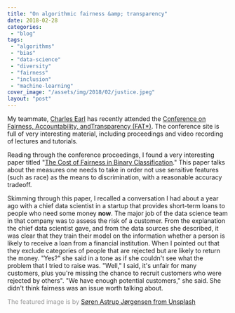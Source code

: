 ```yaml
---
title: "On algorithmic fairness &amp; transparency"
date: 2018-02-28
categories: 
 - "blog"
tags: 
 - "algorithms"
 - "bias"
 - "data-science"
 - "diversity"
 - "fairness"
 - "inclusion"
 - "machine-learning"
cover_image: "/assets/img/2018/02/justice.jpeg"
layout: "post"
---
```


My teammate, [Charles Earl](https://charlesearl.blog) has recently attended the [Conference on Fairness, Accountability, and](https://fatconference.org/)[Transparency (FAT*)](https://fatconference.org/). The conference site is full of very interesting material, including proceedings and video recording of lectures and tutorials.

Reading through the conference proceedings, I found a very interesting paper titled "[The Cost of Fairness in Binary Classification](http://proceedings.mlr.press/v81/menon18a/menon18a.pdf)." This paper talks about the measures one needs to take in order not use sensitive features (such as race) as the means to discrimination, with a reasonable accuracy tradeoff.

Skimming through this paper, I recalled a conversation I had about a year ago with a chief data scientist in a startup that provides short-term loans to people who need some money **now**. The major job of the data science team in that company was to assess the risk of a customer. From the explanation the chief data scientist gave, and from the data sources she described, it was clear that they train their model on the information whether a person is likely to receive a loan from a financial institution. When I pointed out that they exclude categories of people that are rejected but are likely to return the money. "Yes?" she said in a tone as if she couldn't see what the problem that I tried to raise was. "Well," I said, it's unfair for many customers, plus you're missing the chance to recruit customers who were rejected by others". "We have enough potential customers," she said. She didn't think fairness was an issue worth talking about.

<span style="color:#999999;">The featured image is by <a href="https://unsplash.com/photos/oux1EInHTM4" target="_blank" rel="noopener">Søren Astrup Jørgensen from Unsplash</a></span>

 
